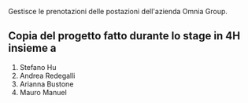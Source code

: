 Gestisce le prenotazioni delle postazioni dell'azienda Omnia Group.

## Copia del progetto fatto durante lo stage in 4H insieme a
1) Stefano Hu
2) Andrea Redegalli
3) Arianna Bustone
4) Mauro Manuel
